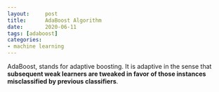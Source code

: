 ```yaml
---
layout:     post
title:      AdaBoost Algorithm
date:       2020-06-11
tags: [adaboost]
categories: 
- machine learning
---
```


AdaBoost, stands for adaptive boosting. It is adaptive in the sense that **subsequent weak learners are tweaked in favor of those instances misclassified by previous classifiers**.

